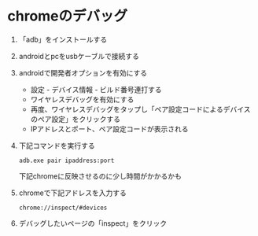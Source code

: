 # chromeのデバッグ
1. 「adb」をインストールする

2. androidとpcをusbケーブルで接続する

3. androidで開発者オプションを有効にする
	- 設定 - デバイス情報 - ビルド番号連打する
	- ワイヤレスデバッグを有効にする
	- 再度、ワイヤレスデバッグをタップし「ペア設定コードによるデバイスのペア設定」をクリックする
	- IPアドレスとポート、ペア設定コードが表示される
	
4. 下記コマンドを実行する
	```
	adb.exe pair ipaddress:port
	```
	下記chromeに反映させるのに少し時間がかかるかも
	
5. chromeで下記アドレスを入力する
	```
	chrome://inspect/#devices
	```
	
6. デバッグしたいページの「inspect」をクリック